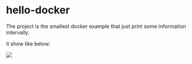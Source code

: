 # hello-docker

The project is the smallest docker example that just print some information intervally.


it show like below:

![](show.gif)



